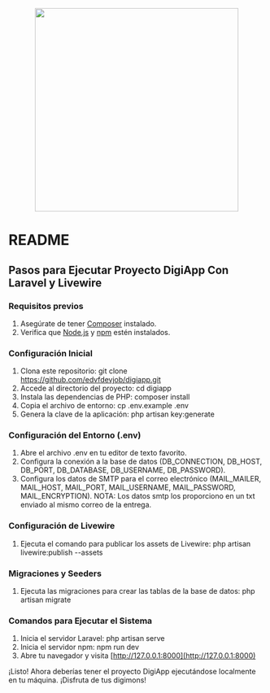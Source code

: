 <p align="center"><a href="https://laravel.com" target="_blank"><img src="{{ asset('img/logo.svg') }}" width="400"></a></p>

# README

## Pasos para Ejecutar Proyecto DigiApp Con Laravel y Livewire

### Requisitos previos
1. Asegúrate de tener [Composer](https://getcomposer.org/) instalado.
2. Verifica que [Node.js](https://nodejs.org/) y [npm](https://www.npmjs.com/) estén instalados.

### Configuración Inicial
1. Clona este repositorio: git clone https://github.com/edvfdevjob/digiapp.git
2. Accede al directorio del proyecto: cd digiapp
3. Instala las dependencias de PHP: composer install
4. Copia el archivo de entorno: cp .env.example .env
5. Genera la clave de la aplicación: php artisan key:generate

### Configuración del Entorno (.env)
1. Abre el archivo .env en tu editor de texto favorito.
2. Configura la conexión a la base de datos (DB_CONNECTION, DB_HOST, DB_PORT, DB_DATABASE, DB_USERNAME, DB_PASSWORD).
3. Configura los datos de SMTP para el correo electrónico (MAIL_MAILER, MAIL_HOST, MAIL_PORT, MAIL_USERNAME, MAIL_PASSWORD, MAIL_ENCRYPTION).
NOTA: Los datos smtp los proporciono en un txt enviado al mismo correo de la entrega.

### Configuración de Livewire
1. Ejecuta el comando para publicar los assets de Livewire: php artisan livewire:publish --assets

### Migraciones y Seeders
1. Ejecuta las migraciones para crear las tablas de la base de datos: php artisan migrate

### Comandos para Ejecutar el Sistema
1. Inicia el servidor Laravel: php artisan serve
1. Inicia el servidor npm: npm run dev
2. Abre tu navegador y visita [http://127.0.0.1:8000](http://127.0.0.1:8000)

¡Listo! Ahora deberías tener el proyecto DigiApp ejecutándose localmente en tu máquina. ¡Disfruta de tus digimons!